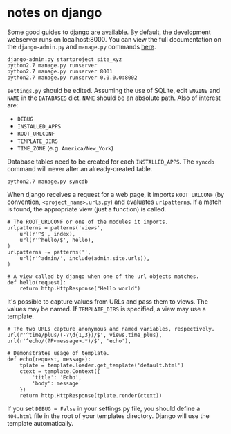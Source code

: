 notes on django
===============

Some good guides to django [are](https://docs.djangoproject.com/en/1.4/intro/)
[available](http://www.djangobook.com/en/2.0/index.html). By default, the
development webserver runs on localhost:8000. You can view the full
documentation on the `django-admin.py` and `manage.py` commands
[here](https://docs.djangoproject.com/en/dev/ref/django-admin/).

    django-admin.py startproject site_xyz
    python2.7 manage.py runserver
    python2.7 manage.py runserver 8001
    python2.7 manage.py runserver 0.0.0.0:8002

`settings.py` should be edited. Assuming the use of SQLite, edit `ENGINE` and
`NAME` in the `DATABASES` dict. `NAME` should be an absolute path. Also of
interest are:

* `DEBUG`
* `INSTALLED_APPS`
* `ROOT_URLCONF`
* `TEMPLATE_DIRS`
* `TIME_ZONE` (e.g. `America/New_York`)

Database tables need to be created for each `INSTALLED_APPS`. The `syncdb`
command will never alter an already-created table.

    python2.7 manage.py syncdb

When django receives a request for a web page, it imports `ROOT_URLCONF` (by
convention, `<project_name>.urls.py`) and evaluates `urlpatterns`. If a match
is found, the appropriate view (just a function) is called.

    # The ROOT_URLCONF or one of the modules it imports.
    urlpatterns = patterns('views',
        url(r'^$', index),
        url(r'^hello/$', hello),
    )
    urlpatterns += patterns('',
        url(r'^admin/', include(admin.site.urls)),
    )

    # A view called by django when one of the url objects matches.
    def hello(request):
        return http.HttpResponse("Hello world")

It's possible to capture values from URLs and pass them to views. The values may
be named. If `TEMPLATE_DIRS` is specified, a view may use a template.

    # The two URLs capture anonymous and named variables, respectively.
    url(r'^time/plus/(-?\d{1,3})/$', views.time_plus),
    url(r'^echo/(?P<message>.*)/$', 'echo'),

    # Demonstrates usage of template.
    def echo(request, message):
        tplate = template.loader.get_template('default.html')
        ctext = template.Context({
            'title': 'Echo',
            'body': message
        })
        return http.HttpResponse(tplate.render(ctext))

If you set `DEBUG = False` in your settings.py file, you should define a
`404.html` file in the root of your templates directory. Django will use the
template automatically.
